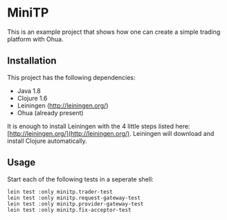 # MiniTP #

This is an example project that shows how one can create a simple trading platform with Ohua.

## Installation ##
This project has the following dependencies:

* Java 1.8
* Clojure 1.6
* Leiningen (http://leiningen.org/)
* Ohua (already present)

It is enough to install Leiningen with the 4 little steps listed here: [http://leiningen.org/](http://leiningen.org/). Leiningen will download and install Clojure automatically.

## Usage ##
Start each of the following tests in a seperate shell:

```
lein test :only minitp.trader-test
lein test :only minitp.request-gateway-test
lein test :only minitp.provider-gateway-test
lein test :only minitp.fix-acceptor-test



```

